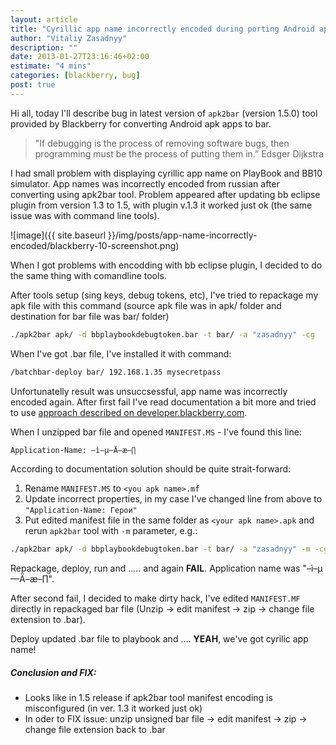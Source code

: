 ```yaml
---
layout: article
title: "Cyrillic app name incorrectly encoded during porting Android app to Blackberry"
author: "Vitaliy Zasadnyy"
description: ""
date: 2013-01-27T23:16:46+02:00
estimate: "4 mins"
categories: [blackberry, bug]
post: true
---
```


Hi all, today I'll describe bug in latest version of `apk2bar` (version 1.5.0) tool provided by Blackberry for converting Android apk apps to bar.

> "If debugging is the process of removing software bugs, then programming must be the process of putting them in.”
> Edsger Dijkstra

I had small problem with displaying cyrillic app name on PlayBook and BB10 simulator. App names was incorrectly encoded from russian after converting using apk2bar tool. Problem appeared after updating bb eclipse plugin from version 1.3 to 1.5, with plugin v.1.3 it worked just ok (the same issue was with command line tools).

![image]({{ site.baseurl }}/img/posts/app-name-incorrectly-encoded/blackberry-10-screenshot.png)

When I got problems with encodding with bb eclipse plugin, I decided to do the same thing with comandline tools.

After tools setup (sing keys, debug tokens, etc), I've tried to repackage my apk file with this command (source apk file was in apk/ folder and destination for bar file was bar/ folder)

```bash
./apk2bar apk/ -d bbplaybookdebugtoken.bar -t bar/ -a "zasadnyy" -cg
```

When I've got .bar file, I've installed it with command:

```bash
/batchbar-deploy bar/ 192.168.1.35 mysecretpass
```

Unfortunatelly result was unsuccsessful, app name was incorrectly encoded again. After first fail I've read documentation a bit more and tried to use [approach described on developer.blackberry.com](http://developer.blackberry.com/android/documentation/creating_a_custom_manifest_file_2016828_11.htm).

When I unzipped bar file and opened `MANIFEST.MS` - I've found this line:

```bash
Application-Name: –ì–µ—Ä–æ–∏
```

According to documentation solution should be quite strait-forward:

1. Rename `MANIFEST.MS` to `<you apk name>.mf`
2. Update incorrect properties, in my case I've changed line from above to `"Application-Name: Герои"`
3. Put edited manifest file in the same folder as `<your apk name>.apk` and rerun `apk2bar` tool with `-m` parameter, e.g.:

```bash
./apk2bar apk/ -d bbplaybookdebugtoken.bar -t bar/ -a "zasadnyy" -m -cg
```

Repackage, deploy, run and ..... and again **FAIL**. Application name was "–ì–µ—Ä–æ–∏".

After second fail, I decided to make dirty hack, I've edited `MANIFEST.MF` directly in repackaged bar file (Unzip → edit manifest → zip → change file extension to .bar).

Deploy updated .bar file to playbook and .... **YEAH**, we've got cyrilic app name!

##### Conclusion and FIX:
- Looks like in 1.5 release if apk2bar tool manifest encoding is misconfigured (in ver. 1.3 it worked just ok)
- In oder to FIX issue: unzip unsigned bar file → edit manifest → zip → change file extension back to .bar
